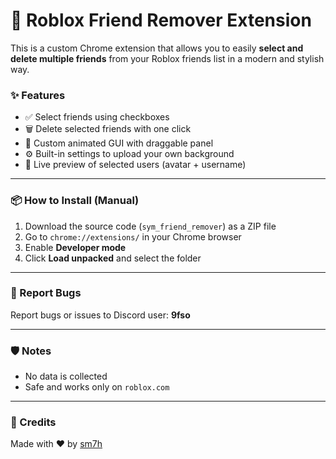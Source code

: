 # 🤖 Roblox Friend Remover Extension

This is a custom Chrome extension that allows you to easily **select and delete multiple friends** from your Roblox friends list in a modern and stylish way.

### ✨ Features
- ✅ Select friends using checkboxes  
- 🗑️ Delete selected friends with one click  
- 🎨 Custom animated GUI with draggable panel  
- ⚙️ Built-in settings to upload your own background  
- 👤 Live preview of selected users (avatar + username)

---

### 📦 How to Install (Manual)
1. Download the source code (`sym_friend_remover`) as a ZIP file  
2. Go to `chrome://extensions/` in your Chrome browser  
3. Enable **Developer mode**  
4. Click **Load unpacked** and select the folder

---

### 🐛 Report Bugs
Report bugs or issues to Discord user: **9fso**

---

### 🛡️ Notes
- No data is collected  
- Safe and works only on `roblox.com`

---

### 💬 Credits
Made with ❤️ by [sm7h](https://github.com/sm7h)
